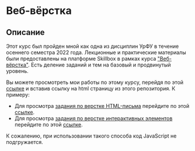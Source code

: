 # Веб-вёрстка

## Описание

Этот курс был пройден мной как одна из дисциплин УрФУ в течение осеннего семестра 2022 года.
Лекционные и практические материалы были предоставлены на платформе Skillbox в рамках
курса ["Веб-вёрстка"](https://go.skillbox.ru/profession/paket-weblayout).
Есть деление заданий и тем на базовый и продвинутый уровень.

Вы можете просмотреть мои работы по этому курсу, перейдя по этой [ссылке](https://htmlpreview.github.io/) и вставив
ссылку на html страницу из этого репозитория. К примеру:
- Для просмотра [задания по верстке HTML-письма](https://github.com/codEnjoyer/Web-layout/blob/master/Weblayout/Advanced%20level/1.%20HTML-messages%20layout/index.html)
  перейдите по этой [ссылке](https://htmlpreview.github.io/?https://github.com/codEnjoyer/Web-layout/blob/master/Weblayout/Advanced%20level/1.%20HTML-messages%20layout/index.html).
- Для просмотра [задания по верстке интерактивных элементов](Weblayout/Basic%20level/17.%20Knowledge%20base/index.html)
  перейдите по этой [ссылке](https://htmlpreview.github.io/?https://github.com/codEnjoyer/Web-layout/blob/master/Weblayout/Basic%20level/17.%20Knowledge%20base/index.html).

К сожалению, при использовании такого способа код JavaScript не подгружается.
